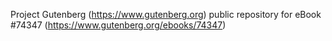 Project Gutenberg (https://www.gutenberg.org) public repository for eBook #74347 (https://www.gutenberg.org/ebooks/74347)
